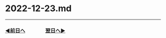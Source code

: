 # 2022-12-23.md

---
### [◀️前日へ](https://github.com/yuasys/chatty-journal/blob/main/2022/12/2022-12-22.md)&emsp;&emsp;&emsp;&emsp;[翌日へ▶️](https://github.com/yuasys/chatty-journal/blob/main/2022/12/2022-12-24.md)


